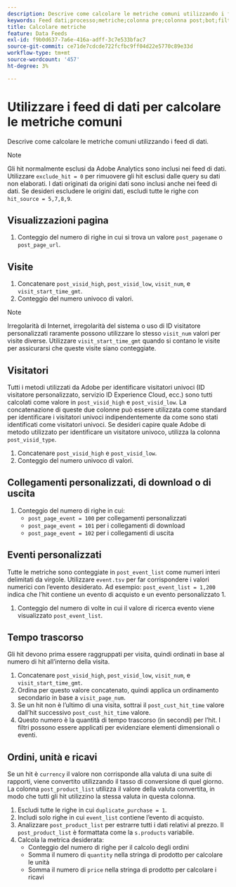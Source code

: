 ```yaml
---
description: Descrive come calcolare le metriche comuni utilizzando i feed di dati.
keywords: Feed dati;processo;metriche;colonna pre;colonna post;bot;filtro data;stringa evento;comune;formule
title: Calcolare metriche
feature: Data Feeds
exl-id: f9b0d637-7a6e-416a-adff-3c7e533bfac7
source-git-commit: ce71de7cdcde722fcfbc9ff04d22e5770c89e33d
workflow-type: tm+mt
source-wordcount: '457'
ht-degree: 3%

---
```


# Utilizzare i feed di dati per calcolare le metriche comuni

Descrive come calcolare le metriche comuni utilizzando i feed di dati.

>[!NOTE]
>
>Gli hit normalmente esclusi da Adobe Analytics sono inclusi nei feed di dati. Utilizzare `exclude_hit = 0` per rimuovere gli hit esclusi dalle query su dati non elaborati. I dati originati da origini dati sono inclusi anche nei feed di dati. Se desideri escludere le origini dati, escludi tutte le righe con `hit_source = 5,7,8,9`.

## Visualizzazioni pagina

1. Conteggio del numero di righe in cui si trova un valore `post_pagename` o `post_page_url`.

## Visite

1. Concatenare `post_visid_high`, `post_visid_low`, `visit_num`, e `visit_start_time_gmt`.
1. Conteggio del numero univoco di valori.

>[!NOTE]
>
>Irregolarità di Internet, irregolarità del sistema o uso di ID visitatore personalizzati raramente possono utilizzare lo stesso `visit_num` valori per visite diverse. Utilizzare `visit_start_time_gmt` quando si contano le visite per assicurarsi che queste visite siano conteggiate.

## Visitatori

Tutti i metodi utilizzati da Adobe per identificare visitatori univoci (ID visitatore personalizzato, servizio ID Experience Cloud, ecc.) sono tutti calcolati come valore in `post_visid_high` e `post_visid_low`. La concatenazione di queste due colonne può essere utilizzata come standard per identificare i visitatori univoci indipendentemente da come sono stati identificati come visitatori univoci. Se desideri capire quale Adobe di metodo utilizzato per identificare un visitatore univoco, utilizza la colonna `post_visid_type`.

1. Concatenare `post_visid_high` e `post_visid_low`.
2. Conteggio del numero univoco di valori.

## Collegamenti personalizzati, di download o di uscita

1. Conteggio del numero di righe in cui:
   * `post_page_event = 100` per collegamenti personalizzati
   * `post_page_event = 101` per i collegamenti di download
   * `post_page_event = 102` per i collegamenti di uscita

## Eventi personalizzati

Tutte le metriche sono conteggiate in `post_event_list` come numeri interi delimitati da virgole. Utilizzare `event.tsv` per far corrispondere i valori numerici con l’evento desiderato. Ad esempio: `post_event_list = 1,200` indica che l’hit contiene un evento di acquisto e un evento personalizzato 1.

1. Conteggio del numero di volte in cui il valore di ricerca evento viene visualizzato `post_event_list`.

## Tempo trascorso

Gli hit devono prima essere raggruppati per visita, quindi ordinati in base al numero di hit all’interno della visita.

1. Concatenare `post_visid_high`, `post_visid_low`, `visit_num`, e `visit_start_time_gmt`.
2. Ordina per questo valore concatenato, quindi applica un ordinamento secondario in base a `visit_page_num`.
3. Se un hit non è l’ultimo di una visita, sottrai il `post_cust_hit_time` valore dall’hit successivo `post_cust_hit_time` valore.
4. Questo numero è la quantità di tempo trascorso (in secondi) per l’hit. I filtri possono essere applicati per evidenziare elementi dimensionali o eventi.

## Ordini, unità e ricavi

Se un hit è `currency` il valore non corrisponde alla valuta di una suite di rapporti, viene convertito utilizzando il tasso di conversione di quel giorno. La colonna `post_product_list` utilizza il valore della valuta convertita, in modo che tutti gli hit utilizzino la stessa valuta in questa colonna.

1. Escludi tutte le righe in cui `duplicate_purchase = 1`.
2. Includi solo righe in cui `event_list` contiene l’evento di acquisto.
3. Analizzare `post_product_list` per estrarre tutti i dati relativi al prezzo. Il `post_product_list` è formattata come la `s.products` variabile.
4. Calcola la metrica desiderata:
   * Conteggio del numero di righe per il calcolo degli ordini
   * Somma il numero di `quantity` nella stringa di prodotto per calcolare le unità
   * Somma il numero di `price` nella stringa di prodotto per calcolare i ricavi
